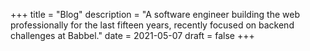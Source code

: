 +++
title = "Blog"
description = "A software engineer building the web professionally for the last fifteen years, recently focused on backend challenges at Babbel."
date = 2021-05-07
draft = false
+++

